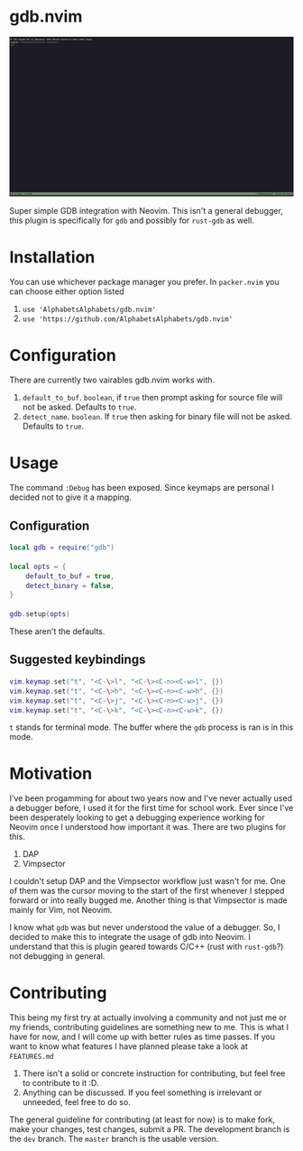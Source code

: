 # gdb.nvim
![Integration demo](media/demo.gif)

Super simple GDB integration with Neovim. This isn't a general debugger, 
this plugin is specifically for `gdb` and possibly for `rust-gdb` as well.

# Installation
You can use whichever package manager you prefer. In `packer.nvim` you can choose either option listed
1. `use 'AlphabetsAlphabets/gdb.nvim'`
2. `use 'https://github.com/AlphabetsAlphabets/gdb.nvim'`

# Configuration
There are currently two vairables gdb.nvim works with.
1. `default_to_buf`. `boolean`, if `true` then prompt asking for source file will not be asked. Defaults to `true`.
2. `detect_name`. `boolean`. If `true` then asking for binary file will not be asked. Defaults to `true`.

# Usage
The command `:Debug` has been exposed. Since keymaps are personal I decided not to give it a mapping.

## Configuration
```lua
local gdb = require("gdb")

local opts = {
	default_to_buf = true,
	detect_binary = false,
}

gdb.setup(opts)
```

These aren't the defaults. 

## Suggested keybindings
```lua
vim.keymap.set("t", "<C-\>l", "<C-\><C-n><C-w>l", {})
vim.keymap.set("t", "<C-\>h", "<C-\><C-n><C-w>h", {})
vim.keymap.set("t", "<C-\>j", "<C-\><C-n><C-w>j", {})
vim.keymap.set("t", "<C-\>k", "<C-\><C-n><C-w>k", {})
```

`t` stands for terminal mode. The buffer where the `gdb` process is ran is in this mode.

# Motivation
I've been progamming for about two years now and I've never actually used a debugger before, I used it for the first time for school work.
Ever since I've been desperately looking to get a debugging experience working for Neovim once I understood how important it was. There are two plugins for this.
1. DAP
2. Vimpsector

I couldn't setup DAP and the Vimpsector workflow just wasn't for me. One of them was the cursor moving to the start
of the first whenever I stepped forward or into really bugged me. Another thing is that Vimpsector is made mainly for
Vim, not Neovim.

I know what `gdb` was but never understood the value of a debugger. So, I decided to make this to integrate the usage of gdb into Neovim. I understand that this is plugin geared towards C/C++ (rust with `rust-gdb`?) not debugging in general.

# Contributing
This being my first try at actually involving a community and not just me or my friends, contributing guidelines are something new to me.
This is what I have for now, and I will come up with better rules as time passes. If you want to know what features I have planned please
take a look at `FEATURES.md`

1. There isn't a solid or concrete instruction for contributing, but feel free to contribute to it :D.
2. Anything can be discussed. If you feel something is irrelevant or unneeded, feel free to do so.

The general guideline for contributing (at least for now) is to make fork, make your changes, test changes, submit a PR.
The development branch is the `dev` branch. The `master` branch is the usable version.
